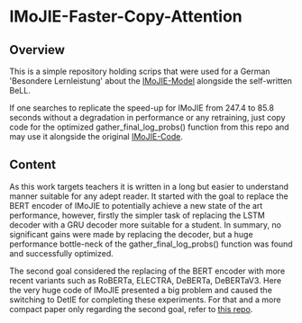 # IMoJIE-Faster-Copy-Attention

## Overview

This is a simple repository holding scrips that were used for a German 'Besondere Lernleistung' about the [IMoJIE-Model](https://arxiv.org/abs/2005.08178) alongside the self-written BeLL.

If one searches to replicate the speed-up for IMoJIE from 247.4 to 85.8 seconds without a degradation in performance or any retraining, just copy code for the optimized gather_final_log_probs() function from this repo and may use it alongside the original [IMoJIE-Code](https://github.com/dair-iitd/imojie).

## Content

As this work targets teachers it is written in a long but easier to understand manner suitable for any adept reader. It started with the goal to replace the BERT encoder of IMoJIE to potentially achieve a new state of the art performance, however, firstly the simpler task of replacing the LSTM decoder with a GRU decoder more suitable for a student. In summary, no significant gains were made by replacing the decoder, but a huge performance bottle-neck of the gather_final_log_probs() function was found and  successfully optimized.

The second goal considered the replacing of the BERT encoder with more recent variants such as RoBERTa, ELECTRA, DeBERTa, DeBERTaV3. Here the very huge code of IMoJIE presented a big problem and caused the switching to DetIE for completing these experiments. For that and a more compact paper only regarding the second goal, refer to [this repo](https://github.com/HenningBeyer/DetIE-with-DeBERTaV3).
 

